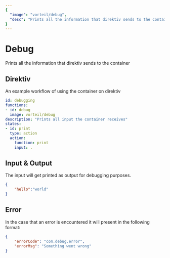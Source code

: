 ```yaml
---
{
  "image": "vorteil/debug",
  "desc": "Prints all the information that direktiv sends to the container"
}
---
```


# Debug

Prints all the information that direktiv sends to the container

## Direktiv

An example workflow of using the container on direktiv

```yaml
id: debugging
functions:
- id: debug
  image: vorteil/debug
description: "Prints all input the container receives"
states:
- id: print
  type: action
  action:
    function: print
    input: .
```

## Input & Output

The input will get printed as output for debugging purposes.

```json
{
    "hello":"world"
}
```

## Error

In the case that an error is encountered it will present in the following format:

```json
{
    "errorCode": "com.debug.error",
    "errorMsg": "Something went wrong"
}
```